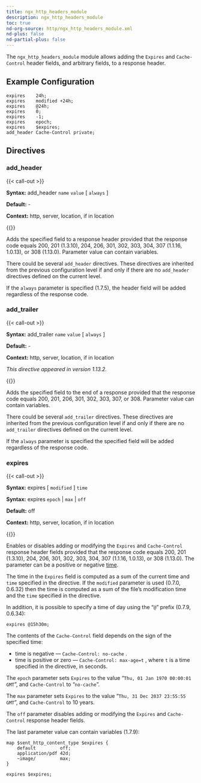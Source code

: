 ```yaml
---
title: ngx_http_headers_module
description: ngx_http_headers_module
toc: true
nd-org-source: http/ngx_http_headers_module.xml
nd-plus: false
nd-partial-plus: false
---
```



<!--
********************************************************************************
🛑 WARNING: AUTOGENERATED FILE - DO NOT EDIT 🛑
This Markdown file was automatically generated from the source XML documentation.
Any manual changes made directly to this file will be overwritten.
To request or suggest changes, please edit the source XML files instead.
https://github.com/nginx/nginx.org/tree/main/xml/en
********************************************************************************
-->


The `ngx_http_headers_module` module allows adding
the `Expires` and `Cache-Control` header
fields, and arbitrary fields, to a response header.
## Example Configuration


```nginx
expires    24h;
expires    modified +24h;
expires    @24h;
expires    0;
expires    -1;
expires    epoch;
expires    $expires;
add_header Cache-Control private;

```

## Directives

### add_header

{{< call-out >}}

**Syntax:** add_header `name` `value` [ `always` ]

**Default:** -

**Context:** http, server, location, if in location


{{</call-out>}}


Adds the specified field to a response header provided that
the response code equals 200, 201 (1.3.10), 204, 206, 301, 302, 303, 304,
307 (1.1.16, 1.0.13), or 308 (1.13.0).
Parameter value can contain variables.

There could be several `add_header` directives.
These directives are inherited from the previous configuration level
if and only if there are no `add_header` directives
defined on the current level.

If the `always` parameter is specified (1.7.5),
the header field will be added regardless of the response code.
### add_trailer

{{< call-out >}}

**Syntax:** add_trailer `name` `value` [ `always` ]

**Default:** -

**Context:** http, server, location, if in location

_This directive appeared in version 1.13.2._


{{</call-out>}}


Adds the specified field to the end of a response provided that
the response code equals 200, 201, 206, 301, 302, 303, 307, or 308.
Parameter value can contain variables.

There could be several `add_trailer` directives.
These directives are inherited from the previous configuration level
if and only if there are no `add_trailer` directives
defined on the current level.

If the `always` parameter is specified
the specified field will be added regardless of the response code.
### expires

{{< call-out >}}

**Syntax:** expires [ `modified` ] `time`

**Syntax:** expires `epoch` | `max` | `off`

**Default:** off

**Context:** http, server, location, if in location


{{</call-out>}}


Enables or disables adding or modifying the `Expires`
and `Cache-Control` response header fields provided that
the response code equals 200, 201 (1.3.10), 204, 206, 301, 302, 303, 304,
307 (1.1.16, 1.0.13), or 308 (1.13.0).
The parameter can be a positive or negative
[time](/nginx/module-reference/../syntax).

The time in the `Expires` field is computed as a sum of the
current time and `time` specified in the directive.
If the `modified` parameter is used (0.7.0, 0.6.32)
then the time is computed as a sum of the file’s modification time and
the `time` specified in the directive.

In addition, it is possible to specify a time of day using
the “`@`” prefix (0.7.9, 0.6.34):

```nginx
expires @15h30m;

```


The contents of the `Cache-Control` field depends
on the sign of the specified time:

- time is negative — `Cache-Control: no-cache` .
- time is positive or zero — `Cache-Control: max-age=t` , where `t` is a time specified in the directive, in seconds.


The `epoch` parameter sets `Expires`
to the value “`Thu, 01 Jan 1970 00:00:01 GMT`”,
and `Cache-Control` to “`no-cache`”.

The `max` parameter sets `Expires`
to the value “`Thu, 31 Dec 2037 23:55:55 GMT`”,
and `Cache-Control` to 10 years.

The `off` parameter disables adding or modifying the
`Expires` and `Cache-Control` response
header fields.

The last parameter value can contain variables (1.7.9):

```nginx
map $sent_http_content_type $expires {
    default         off;
    application/pdf 42d;
    ~image/         max;
}

expires $expires;

```


